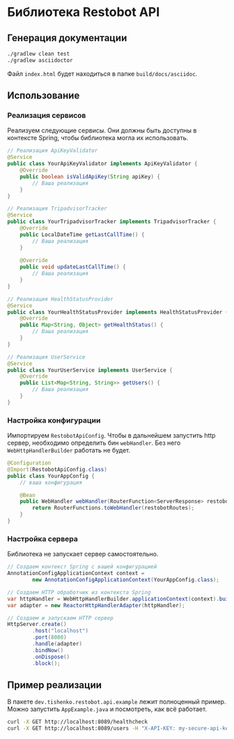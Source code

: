 # Библиотека Restobot API

## Генерация документации

```bash
./gradlew clean test
./gradlew asciidoctor
```

Файл `index.html` будет находиться в папке `build/docs/asciidoc`.

## Использование

### Реализация сервисов

Реализуем следующие сервисы. Они должны быть доступны в контексте Spring, чтобы библиотека могла их использовать.

```java
// Реализация ApiKeyValidator
@Service
public class YourApiKeyValidator implements ApiKeyValidator {
    @Override
    public boolean isValidApiKey(String apiKey) {
        // Ваша реализация
    }
}

// Реализация TripadvisorTracker
@Service
public class YourTripadvisorTracker implements TripadvisorTracker {
    @Override
    public LocalDateTime getLastCallTime() {
        // Ваша реализация
    }
    
    @Override
    public void updateLastCallTime() {
        // Ваша реализация
    }
}

// Реализация HealthStatusProvider
@Service
public class YourHealthStatusProvider implements HealthStatusProvider {
    @Override
    public Map<String, Object> getHealthStatus() {
        // Ваша реализация
    }
}

// Реализация UserService
@Service
public class YourUserService implements UserService {
    @Override
    public List<Map<String, String>> getUsers() {
        // Ваша реализация
    }
}
```

### Настройка конфигурации

Импортируем `RestobotApiConfig`. Чтобы в дальнейшем запустить http сервер, необходимо определить бин `webHandler`. Без него `WebHttpHandlerBuilder` работать не будет.

```java
@Configuration
@Import(RestobotApiConfig.class)
public class YourAppConfig {
    // ваша конфигурация

    @Bean
    public WebHandler webHandler(RouterFunction<ServerResponse> restobotRoutes) {
        return RouterFunctions.toWebHandler(restobotRoutes);
    }
}
```

### Настройка сервера

Библиотека не запускает сервер самостоятельно.

```java
// Создаем контекст Spring с вашей конфигурацией
AnnotationConfigApplicationContext context =
        new AnnotationConfigApplicationContext(YourAppConfig.class);

// Создаем HTTP обработчик из контекста Spring
var httpHandler = WebHttpHandlerBuilder.applicationContext(context).build();
var adapter = new ReactorHttpHandlerAdapter(httpHandler);

// Создаем и запускаем HTTP сервер
HttpServer.create()
        .host("localhost")
        .port(8080)
        .handle(adapter)
        .bindNow()
        .onDispose()
        .block();
```

## Пример реализации

В пакете `dev.tishenko.restobot.api.example` лежит полноценный пример. Можно запустить `AppExample.java` и посмотреть, как всё работает.

```bash
curl -X GET http://localhost:8089/healthcheck
curl -X GET http://localhost:8089/users -H "X-API-KEY: my-secure-api-key"
```

